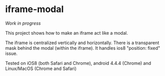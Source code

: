# iframe-modal
_Work in progress_

This project shows how to make an iframe act like a modal.

The iframe is centralized vertically and horizontally.
There is a transparent mask behind the modal (within the iframe).
It handles ios8 "position: fixed" issue.

Tested on iOS8 (both Safari and Chrome), android 4.4.4 (Chrome) and Linux/MacOS (Chrome and Safari)
